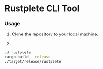 # Rustplete CLI Tool 

### Usage 

1. Clone the repository to your local machine. 

2. 
```sh
cd rustplete
cargo build --release 
./target/release/rustplete
```
